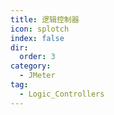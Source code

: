 ```yaml
---
title: 逻辑控制器
icon: splotch
index: false
dir:
  order: 3
category:
  - JMeter
tag:
  - Logic_Controllers
---
```


<Catalog />
